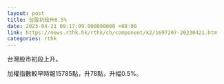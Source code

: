 ```yaml
---
layout: post
title: 台股初段升0.5%
date: 2023-04-21 09:17:09.000000000 +08:00
link: https://news.rthk.hk/rthk/ch/component/k2/1697207-20230421.htm
categories: rthk
---
```


台灣股市初段上升。

加權指數較早時報15785點，升78點，升幅0.5%。
